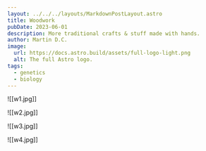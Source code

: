 ```yaml
---
layout: ../../../layouts/MarkdownPostLayout.astro
title: Woodwork
pubDate: 2023-06-01
description: More traditional crafts & stuff made with hands.
author: Martin D.C.
image:
  url: https://docs.astro.build/assets/full-logo-light.png
  alt: The full Astro logo.
tags:
  - genetics
  - biology
---
```

![[w1.jpg]]

![[w2.jpg]]

![[w3.jpg]]

![[w4.jpg]]

